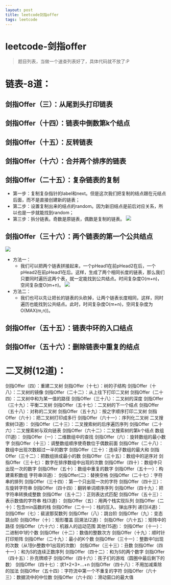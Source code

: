 ```yaml
--- 
layout: post 
title: leetcode剑指offer 
tags: leetcode 
---
```

# leetcode-剑指offer
> 题目列表，当做一个速查列表好了，具体代码就不放了:P
# 链表-8道：
## 剑指Offer（三）：从尾到头打印链表
## 剑指Offer（十四）：链表中倒数第k个结点
## 剑指Offer（十五）：反转链表
## 剑指Offer（十六）：合并两个排序的链表
## 剑指Offer（二十五）：复杂链表的复制
* 第一步：复制复杂指针的label和next。但是这次我们把复制的结点跟在元结点后面，而不是直接创建新的链表；
* 第二步：设置复制出来的结点的random。因为新旧结点是前后对应关系，所以也是一步就能找到random；
* 第三步：拆分链表。奇数是原链表，偶数是复制的链表。
 ![](https://cdn.jsdelivr.net/gh/nber1994/fu0k@master/uPic/20190602182910381_1897425017.png)
## 剑指Offer（三十六）：两个链表的第一个公共结点
![](https://cdn.jsdelivr.net/gh/nber1994/fu0k@master/uPic/20190602183040563_1940658650.png)
* 方法一：
    * 我们可以把两个链表拼接起来，一个pHead1在前pHead2在后，一个pHead2在前pHead1在后。这样，生成了两个相同长度的链表，那么我们只要同时遍历这两个表，就一定能找到公共结点。时间复杂度O(m+n)，空间复杂度O(m+n)。
![](https://cdn.jsdelivr.net/gh/nber1994/fu0k@master/uPic/20190602184139386_668299914.png)
* 方法二：
    * 我们也可以先让把长的链表的头砍掉，让两个链表长度相同，这样，同时遍历也能找到公共结点。此时，时间复杂度O(m+n)，空间复杂度为O(MAX(m,n))。

## 剑指Offer（五十五）：链表中环的入口结点

## 剑指Offer（五十六）：删除链表中重复的结点

# 二叉树(12道)：
剑指Offer（四）：重建二叉树
剑指Offer（十七）：树的子结构
剑指Offer（十八）：二叉树的镜像
剑指Offer（二十二）：从上往下打印二叉树
剑指Offer（二十四）：二叉树中和为某一值的路径
剑指Offer（三十八）：二叉树的深度
剑指Offer（三十九）：平衡二叉树
剑指Offer（五十七）：二叉树的下一个结点
剑指Offer（五十八）：对称的二叉树
剑指Offer（五十九）：按之字顺序打印二叉树
剑指Offer（六十）：把二叉树打印成多行
剑指Offer（六十一）：序列化二叉树
二叉搜索树(3道)：
剑指Offer（二十三）：二叉搜索树的后序遍历序列
剑指Offer（二十六）：二叉搜索树与双向链表
剑指Offer（六十二）：二叉搜索树的第k个结点
数组(11道)：
剑指Offer（一）：二维数组中的查找
剑指Offer（六）：旋转数组的最小数字
剑指Offer（十三）：调整数组顺序使奇数位于偶数前面
剑指Offer（二十八）：数组中出现次数超过一半的数字
剑指Offer（三十）：连续子数组的最大和
剑指Offer（三十二）：把数组排成最小的数
剑指Offer（三十五）：数组中的逆序对
剑指Offer（三十七）：数字在排序数组中出现的次数
剑指Offer（四十）：数组中只出现一次的数字
剑指Offer（五十）：数组中重复的数字
剑指Offer（五十一）：构建乘积数组
字符串(8道)：
剑指Offer(二)：替换空格
剑指Offer（二十七）：字符串的排列
剑指Offer（三十四）：第一个只出现一次的字符
剑指Offer（四十三）：左旋转字符串
剑指Offer（四十四）：翻转单词顺序序列
剑指Offer（四十九）：把字符串转换成整数
剑指Offer（五十二）：正则表达式匹配
剑指Offer（五十三）：表示数值的字符串
栈(3道)：
剑指Offer（五）：用两个栈实现队列
剑指Offer（二十）：包含min函数的栈
剑指Offer（二十一）：栈的压入、弹出序列
递归(4道)：
剑指Offer（七）：裴波那契数列
剑指Offer（八）：跳台阶
剑指Offer（九）：变态跳台阶
剑指Offer（十）：矩形覆盖
回溯法(2道)：
剑指Offer（六十五）：矩阵中的路径
剑指Offer（六十六）：机器人的运动范围
其他(15道)：
剑指Offer（十一）：二进制中1的个数
剑指Offer（十二）：数值的整数次方
剑指Offer（十九）：顺时针打印矩阵
剑指Offer（二十九）：最小的K个数
剑指Offer（三十一）：整数中1出现的次数（从1到n整数中1出现的次数）
剑指Offer（三十三）：丑数
剑指Offer（四十一）：和为S的连续正数序列
剑指Offer（四十二）：和为S的两个数字
剑指Offer（四十五）：扑克牌顺子
剑指Offer（四十六）：孩子们的游戏（圆圈中最后剩下的数）
剑指Offer（四十七）：求1+2+3+…+n
剑指Offer（四十八）：不用加减乘除的加法
剑指Offer（五十四）：字符流中第一个不重复的字符
剑指Offer（六十三）：数据流中的中位数
剑指Offer（六十四）：滑动窗口的最大值
